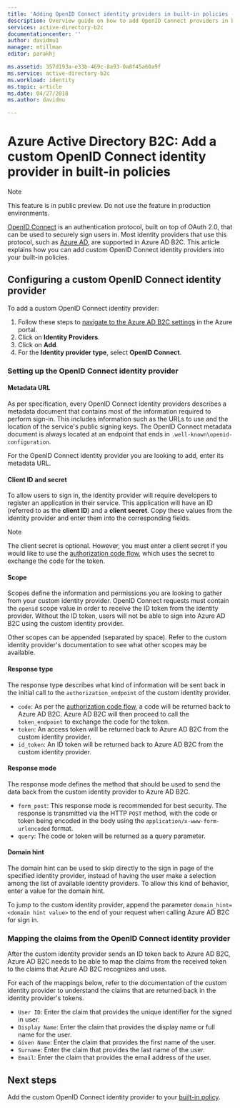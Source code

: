 ```yaml
---
title: 'Adding OpenID Connect identity providers in built-in policies - Azure AD B2C | Microsoft Docs'
description: Overview guide on how to add OpenID Connect providers in built-in policies within Azure AD B2C
services: active-directory-b2c
documentationcenter: ''
author: davidmu1
manager: mtillman
editor: parakhj

ms.assetid: 357d193a-e33b-469c-8a93-0a8f45a60a9f
ms.service: active-directory-b2c
ms.workload: identity
ms.topic: article
ms.date: 04/27/2018
ms.author: davidmu

---
```

# Azure Active Directory B2C: Add a custom OpenID Connect identity provider in built-in policies

>[!NOTE]
> This feature is in public preview. Do not use the feature in production environments.

[OpenID Connect](http://openid.net/specs/openid-connect-core-1_0.html) is an authentication protocol, built on top of OAuth 2.0, that can be used to securely sign users in. Most identity providers that use this protocol, such as [Azure AD](active-directory-b2c-setup-oidc-azure-active-directory.md), are supported in Azure AD B2C. This article explains how you can add custom OpenID Connect identity providers into your built-in policies.

## Configuring a custom OpenID Connect identity provider

To add a custom OpenID Connect identity provider:

1. Follow these steps to [navigate to the Azure AD B2C settings](active-directory-b2c-app-registration.md#navigate-to-b2c-settings) in the Azure portal.
1. Click on **Identity Providers**.
1. Click on **Add**.
1. For the **Identity provider type**, select **OpenID Connect**.

### Setting up the OpenID Connect identity provider

#### Metadata URL

As per specification, every OpenID Connect identity providers describes a metadata document that contains most of the information required to perform sign-in. This includes information such as the URLs to use and the location of the service's public signing keys. The OpenID Connect metadata document is always located at an endpoint that ends in `.well-known\openid-configuration`.

For the OpenID Connect identity provider you are looking to add, enter its metadata URL.

#### Client ID and secret

To allow users to sign in, the identity provider will require developers to register an application in their service. This application will have an ID (referred to as the **client ID**) and a **client secret**. Copy these values from the identity provider and enter them into the corresponding fields.

> [!NOTE]
> The client secret is optional. However, you must enter a client secret if you would like to use the [authorization code flow](http://openid.net/specs/openid-connect-core-1_0.html#CodeFlowAuth), which uses the secret to exchange the code for the token.

#### Scope

Scopes define the information and permissions you are looking to gather from your custom identity provider. OpenID Connect requests must contain the `openid` scope value in order to receive the ID token from the identity provider. Without the ID token, users will not be able to sign into Azure AD B2C using the custom identity provider.

Other scopes can be appended (separated by space). Refer to the custom identity provider's documentation to see what other scopes may be available.

#### Response type

The response type describes what kind of information will be sent back in the initial call to the `authorization_endpoint` of the custom identity provider. 

* `code`: As per the [authorization code flow](http://openid.net/specs/openid-connect-core-1_0.html#CodeFlowAuth), a code will be returned back to Azure AD B2C. Azure AD B2C will then proceed to call the `token_endpoint` to exchange the code for the token.
* `token`: An access token will be returned back to Azure AD B2C from the custom identity provider.
* `id_token`: An ID token will be returned back to Azure AD B2C from the custom identity provider.


#### Response mode

The response mode defines the method that should be used to send the data back from the custom identity provider to Azure AD B2C.

* `form_post`: This response mode is recommended for best security. The response is transmitted via the HTTP `POST` method, with the code or token being encoded in the body using the `application/x-www-form-urlencoded` format.
* `query`: The code or token will be returned as a query parameter.


#### Domain hint

The domain hint can be used to skip directly to the sign in page of the specified identity provider, instead of having the user make a selection among the list of available identity providers. To allow this kind of behavior, enter a value for the domain hint.

To jump to the custom identity provider, append the parameter `domain_hint=<domain hint value>` to the end of your request when calling Azure AD B2C for sign in.


### Mapping the claims from the OpenID Connect identity provider

After the custom identity provider sends an ID token back to Azure AD B2C, Azure AD B2C needs to be able to map the claims from the received token to the claims that Azure AD B2C recognizes and uses. 

For each of the mappings below, refer to the documentation of the custom identity provider to understand the claims that are returned back in the identity provider's tokens.

* `User ID`: Enter the claim that provides the unique identifier for the signed in user.
* `Display Name`: Enter the claim that provides the display name or full name for the user.
* `Given Name`: Enter the claim that provides the first name of the user.
* `Surname`: Enter the claim that provides the last name of the user.
* `Email`: Enter the claim that provides the email address of the user.

## Next steps

Add the custom OpenID Connect identity provider to your [built-in policy](active-directory-b2c-reference-policies.md).
